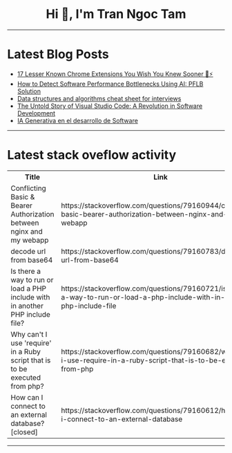 <h1 align="center">Hi 👋, I'm Tran Ngoc Tam</h1>

---

# Latest Blog Posts 
<!-- BLOG-POST-LIST:START -->
- [17 Lesser Known Chrome Extensions You Wish You Knew Sooner 🤩⚡](https://dev.to/safdarali/17-lesser-known-chrome-extensions-you-wish-you-knew-sooner-28nm)
- [How to Detect Software Performance Bottlenecks Using AI: PFLB Solution](https://dev.to/pflb_45dd02a38e8/how-to-detect-software-performance-bottlenecks-using-ai-pflb-solution-pcl)
- [Data structures and algorithms cheat sheet for interviews](https://dev.to/ozkanpakdil/data-structures-and-algorithms-cheat-sheet-for-interviews-4k9)
- [The Untold Story of Visual Studio Code: A Revolution in Software Development](https://dev.to/rajeshkumaryadavdotcom/the-untold-story-of-visual-studio-code-a-revolution-in-software-development-44pp)
- [IA Generativa en el desarrollo de Software](https://dev.to/cecamilo/ia-generativa-en-el-desarrollo-de-software-350c)
<!-- BLOG-POST-LIST:END -->

---

# Latest stack oveflow activity
<table>
  <tr><th>Title</th><th>Link</th></tr>
  <!-- STACKOVERFLOW:START --><tr><td>Conflicting Basic &amp; Bearer Authorization between nginx and my webapp</td><td>https://stackoverflow.com/questions/79160944/conflicting-basic-bearer-authorization-between-nginx-and-my-webapp</td></tr><tr><td>decode url from base64</td><td>https://stackoverflow.com/questions/79160783/decode-url-from-base64</td></tr><tr><td>Is there a way to run or load a PHP include with in another PHP include file?</td><td>https://stackoverflow.com/questions/79160721/is-there-a-way-to-run-or-load-a-php-include-with-in-another-php-include-file</td></tr><tr><td>Why can&#39;t I use &#39;require&#39; in a Ruby script that is to be executed from php?</td><td>https://stackoverflow.com/questions/79160682/why-cant-i-use-require-in-a-ruby-script-that-is-to-be-executed-from-php</td></tr><tr><td>How can I connect to an external database? [closed]</td><td>https://stackoverflow.com/questions/79160612/how-can-i-connect-to-an-external-database</td></tr><!-- STACKOVERFLOW:END -->
</table>

---



